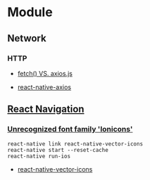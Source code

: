 # Module

## Network

### HTTP

- [fetch() VS. axios.js](http://wanderyt.github.io/2018/02/12/Fetch-vs-Axios/)

- [react-native-axios](https://www.npmjs.com/package/react-native-axios)

## [React Navigation](https://reactnavigation.org/)

### [Unrecognized font family 'Ionicons'](https://github.com/GeekyAnts/NativeBase/issues/72)

```shell
react-native link react-native-vector-icons
react-native start --reset-cache
react-native run-ios
```

- [react-native-vector-icons](https://oblador.github.io/react-native-vector-icons/)
